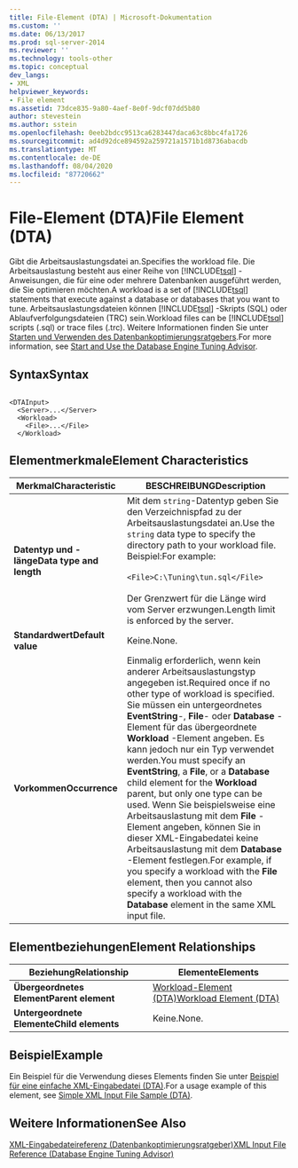 ```yaml
---
title: File-Element (DTA) | Microsoft-Dokumentation
ms.custom: ''
ms.date: 06/13/2017
ms.prod: sql-server-2014
ms.reviewer: ''
ms.technology: tools-other
ms.topic: conceptual
dev_langs:
- XML
helpviewer_keywords:
- File element
ms.assetid: 73dce835-9a80-4aef-8e0f-9dcf07dd5b80
author: stevestein
ms.author: sstein
ms.openlocfilehash: 0eeb2bdcc9513ca6283447daca63c8bbc4fa1726
ms.sourcegitcommit: ad4d92dce894592a259721a1571b1d8736abacdb
ms.translationtype: MT
ms.contentlocale: de-DE
ms.lasthandoff: 08/04/2020
ms.locfileid: "87720662"
---
```

# <a name="file-element-dta"></a><span data-ttu-id="159ab-102">File-Element (DTA)</span><span class="sxs-lookup"><span data-stu-id="159ab-102">File Element (DTA)</span></span>
  <span data-ttu-id="159ab-103">Gibt die Arbeitsauslastungsdatei an.</span><span class="sxs-lookup"><span data-stu-id="159ab-103">Specifies the workload file.</span></span> <span data-ttu-id="159ab-104">Die Arbeitsauslastung besteht aus einer Reihe von [!INCLUDE[tsql](../../includes/tsql-md.md)] -Anweisungen, die für eine oder mehrere Datenbanken ausgeführt werden, die Sie optimieren möchten.</span><span class="sxs-lookup"><span data-stu-id="159ab-104">A workload is a set of [!INCLUDE[tsql](../../includes/tsql-md.md)] statements that execute against a database or databases that you want to tune.</span></span> <span data-ttu-id="159ab-105">Arbeitsauslastungsdateien können [!INCLUDE[tsql](../../includes/tsql-md.md)] -Skripts (SQL) oder Ablaufverfolgungsdateien (TRC) sein.</span><span class="sxs-lookup"><span data-stu-id="159ab-105">Workload files can be [!INCLUDE[tsql](../../includes/tsql-md.md)] scripts (.sql) or trace files (.trc).</span></span> <span data-ttu-id="159ab-106">Weitere Informationen finden Sie unter [Starten und Verwenden des Datenbankoptimierungsratgebers](../../relational-databases/performance/start-and-use-the-database-engine-tuning-advisor.md).</span><span class="sxs-lookup"><span data-stu-id="159ab-106">For more information, see [Start and Use the Database Engine Tuning Advisor](../../relational-databases/performance/start-and-use-the-database-engine-tuning-advisor.md).</span></span>  
  
## <a name="syntax"></a><span data-ttu-id="159ab-107">Syntax</span><span class="sxs-lookup"><span data-stu-id="159ab-107">Syntax</span></span>  
  
```  
  
<DTAInput>  
  <Server>...</Server>  
  <Workload>  
    <File>...</File>  
  </Workload>  
```  
  
## <a name="element-characteristics"></a><span data-ttu-id="159ab-108">Elementmerkmale</span><span class="sxs-lookup"><span data-stu-id="159ab-108">Element Characteristics</span></span>  
  
|<span data-ttu-id="159ab-109">Merkmal</span><span class="sxs-lookup"><span data-stu-id="159ab-109">Characteristic</span></span>|<span data-ttu-id="159ab-110">BESCHREIBUNG</span><span class="sxs-lookup"><span data-stu-id="159ab-110">Description</span></span>|  
|--------------------|-----------------|  
|<span data-ttu-id="159ab-111">**Datentyp und -länge**</span><span class="sxs-lookup"><span data-stu-id="159ab-111">**Data type and length**</span></span>|<span data-ttu-id="159ab-112">Mit dem `string`-Datentyp geben Sie den Verzeichnispfad zu der Arbeitsauslastungsdatei an.</span><span class="sxs-lookup"><span data-stu-id="159ab-112">Use the `string` data type to specify the directory path to your workload file.</span></span> <span data-ttu-id="159ab-113">Beispiel:</span><span class="sxs-lookup"><span data-stu-id="159ab-113">For example:</span></span><br /><br /> `<File>C:\Tuning\tun.sql</File>`<br /><br /> <span data-ttu-id="159ab-114">Der Grenzwert für die Länge wird vom Server erzwungen.</span><span class="sxs-lookup"><span data-stu-id="159ab-114">Length limit is enforced by the server.</span></span>|  
|<span data-ttu-id="159ab-115">**Standardwert**</span><span class="sxs-lookup"><span data-stu-id="159ab-115">**Default value**</span></span>|<span data-ttu-id="159ab-116">Keine.</span><span class="sxs-lookup"><span data-stu-id="159ab-116">None.</span></span>|  
|<span data-ttu-id="159ab-117">**Vorkommen**</span><span class="sxs-lookup"><span data-stu-id="159ab-117">**Occurrence**</span></span>|<span data-ttu-id="159ab-118">Einmalig erforderlich, wenn kein anderer Arbeitsauslastungstyp angegeben ist.</span><span class="sxs-lookup"><span data-stu-id="159ab-118">Required once if no other type of workload is specified.</span></span> <span data-ttu-id="159ab-119">Sie müssen ein untergeordnetes **EventString**-, **File**- oder **Database** -Element für das übergeordnete **Workload** -Element angeben. Es kann jedoch nur ein Typ verwendet werden.</span><span class="sxs-lookup"><span data-stu-id="159ab-119">You must specify an **EventString**, a **File**, or a **Database** child element for the **Workload** parent, but only one type can be used.</span></span> <span data-ttu-id="159ab-120">Wenn Sie beispielsweise eine Arbeitsauslastung mit dem **File** -Element angeben, können Sie in dieser XML-Eingabedatei keine Arbeitsauslastung mit dem **Database** -Element festlegen.</span><span class="sxs-lookup"><span data-stu-id="159ab-120">For example, if you specify a workload with the **File** element, then you cannot also specify a workload with the **Database** element in the same XML input file.</span></span>|  
  
## <a name="element-relationships"></a><span data-ttu-id="159ab-121">Elementbeziehungen</span><span class="sxs-lookup"><span data-stu-id="159ab-121">Element Relationships</span></span>  
  
|<span data-ttu-id="159ab-122">Beziehung</span><span class="sxs-lookup"><span data-stu-id="159ab-122">Relationship</span></span>|<span data-ttu-id="159ab-123">Elemente</span><span class="sxs-lookup"><span data-stu-id="159ab-123">Elements</span></span>|  
|------------------|--------------|  
|<span data-ttu-id="159ab-124">**Übergeordnetes Element**</span><span class="sxs-lookup"><span data-stu-id="159ab-124">**Parent element**</span></span>|[<span data-ttu-id="159ab-125">Workload-Element &#40;DTA&#41;</span><span class="sxs-lookup"><span data-stu-id="159ab-125">Workload Element &#40;DTA&#41;</span></span>](workload-element-dta.md)|  
|<span data-ttu-id="159ab-126">**Untergeordnete Elemente**</span><span class="sxs-lookup"><span data-stu-id="159ab-126">**Child elements**</span></span>|<span data-ttu-id="159ab-127">Keine.</span><span class="sxs-lookup"><span data-stu-id="159ab-127">None.</span></span>|  
  
## <a name="example"></a><span data-ttu-id="159ab-128">Beispiel</span><span class="sxs-lookup"><span data-stu-id="159ab-128">Example</span></span>  
 <span data-ttu-id="159ab-129">Ein Beispiel für die Verwendung dieses Elements finden Sie unter [Beispiel für eine einfache XML-Eingabedatei &#40;DTA&#41;](simple-xml-input-file-sample-dta.md).</span><span class="sxs-lookup"><span data-stu-id="159ab-129">For a usage example of this element, see [Simple XML Input File Sample &#40;DTA&#41;](simple-xml-input-file-sample-dta.md).</span></span>  
  
## <a name="see-also"></a><span data-ttu-id="159ab-130">Weitere Informationen</span><span class="sxs-lookup"><span data-stu-id="159ab-130">See Also</span></span>  
 [<span data-ttu-id="159ab-131">XML-Eingabedateireferenz &#40;Datenbankoptimierungsratgeber&#41;</span><span class="sxs-lookup"><span data-stu-id="159ab-131">XML Input File Reference &#40;Database Engine Tuning Advisor&#41;</span></span>](xml-input-file-reference-database-engine-tuning-advisor.md)  
  
  
